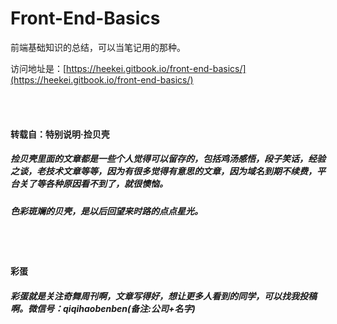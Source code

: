 # Front-End-Basics

前端基础知识的总结，可以当笔记用的那种。

访问地址是：[https://heekei.gitbook.io/front-end-basics/](https://heekei.gitbook.io/front-end-basics/)


<br>
<br>

#### 转载自：特别说明·捡贝壳

##### 捡贝壳里面的文章都是一些个人觉得可以留存的，包括鸡汤感悟，段子笑话，经验之谈，老技术文章等等，因为有很多觉得有意思的文章，因为域名到期不续费，平台关了等各种原因看不到了，就很懊恼。

##### 色彩斑斓的贝壳，是以后回望来时路的点点星光。

<br>
<br>

#### 彩蛋

##### 彩蛋就是关注奇舞周刊啊，文章写得好，想让更多人看到的同学，可以找我投稿啊。微信号：qiqihaobenben(备注:公司+名字)

<!-- ![](https://user-gold-cdn.xitu.io/2018/8/7/16514b7f66ccc8fc?w=600&h=207&f=png&s=99590) -->
